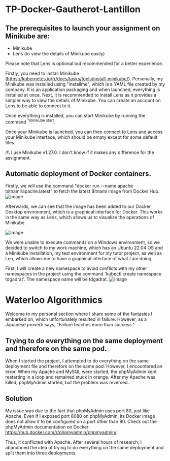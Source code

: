 # TP-Docker-Gautherot-Lantillon
## The prerequisites to launch your assignment on Minikube are:

- Minikube
- Lens (to view the details of Minikube easily)

Please note that Lens is optional but recommended for a better experience.

Firstly, you need to install Minikube (https://kubernetes.io/fr/docs/tasks/tools/install-minikube/).
Personally, my Minikube was installed using "installme", which is a YAML file created by my company. It is an application packaging and when launched, everything is installed at once.
Next, it is recommended to install Lens as it provides a simpler way to view the details of Minikube. You can create an account on Lens to be able to connect to it.

Once everything is installed, you can start Minikube by running the command <sup>"minikube start</sup>.

Once your Minikube is launched, you can then connect to Lens and access your Minikube interface, which should be empty except for some default files.

/!\ I use Minikube v1.27.0. I don't know if it makes any difference for the assignment.

## Automatic deployment of Docker containers.
Firstly, we will use the command "docker run --name apache bitnami/apache:latest" to fetch the latest Bitnami image from Docker Hub. 
![image](https://user-images.githubusercontent.com/118971209/234866025-739ecf71-a57b-41e9-8455-f04b91441d9d.png)

Afterwards, we can see that the image has been added to our Docker Desktop environment, which is a graphical interface for Docker. This works in the same way as Lens, which allows us to visualize the operations of Minikube.

![image](https://user-images.githubusercontent.com/118971209/234866245-dcfa4ce9-1c22-4769-b96a-1fdc01ad28dd.png)

We were unable to execute commands on a Windows environment, so we decided to switch to my work machine, which has an Ubuntu 22.04 OS and a Minikube installation, my test environment for my tutor project, as well as Len, which allows me to have a graphical interface of what I am doing

First, I will create a new namespace to avoid conflicts with my other namespaces in the project using the command 'kubectl create namespace tdgadrat'. The namespace name will be tdgadrat.
![image](https://user-images.githubusercontent.com/118971209/234888731-002f8ab6-4198-4693-b535-c9f6b2654379.png)



# Waterloo Algorithmics

Welcome to my personal section where I share some of the fantasies I embarked on, which unfortunately resulted in failure. However, as a Japanese proverb says, "Failure teaches more than success."

## Trying to do everything on the same deployment and therefore on the same pod.
When I started the project, I attempted to do everything on the same deployment file and therefore on the same pod. However, I encountered an error. When my Apache and MySQL were started, the phpMyAdmin kept restarting in a loop and remained stuck in orange. After my Apache was killed, phpMyAdmin started, but the problem was reversed.

## Solution

My issue was due to the fact that phpMyAdmin uses port 80, just like Apache. Even if I exposed port 8080 on phpMyAdmin, its Docker image does not allow it to be configured on a port other than 80. Check out the phpMyAdmin documentation on Docker: https://hub.docker.com/r/phpmyadmin/phpmyadmin/.

Thus, it conflicted with Apache. After several hours of research, I abandoned the idea of trying to do everything on the same deployment and split them into three deployments.
